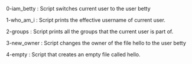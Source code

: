 0-iam_betty : Script switches current user to the user betty

1-who_am_i : Script prints the effective username of current user.

2-groups : Script prints all the groups that the current user is part of.

3-new_owner : Script changes the owner of the file hello to the user betty

4-empty : Script that creates an empty file called hello.


